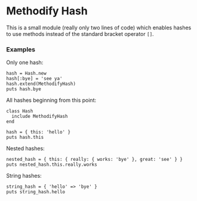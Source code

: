 # Methodify Hash

This is a small module (really only two lines of code) which enables hashes to use methods instead of the standard bracket operator ``[]``.

### Examples

Only one hash:

    hash = Hash.new
    hash[:bye] = 'see ya'
    hash.extend(MethodifyHash)
    puts hash.bye
    
All hashes beginning from this point:

    class Hash
      include MethodifyHash
    end

    hash = { this: 'hello' }
    puts hash.this

Nested hashes:

    nested_hash = { this: { really: { works: 'bye' }, great: 'see' } }
    puts nested_hash.this.really.works

String hashes:

    string_hash = { 'hello' => 'bye' }
    puts string_hash.hello

